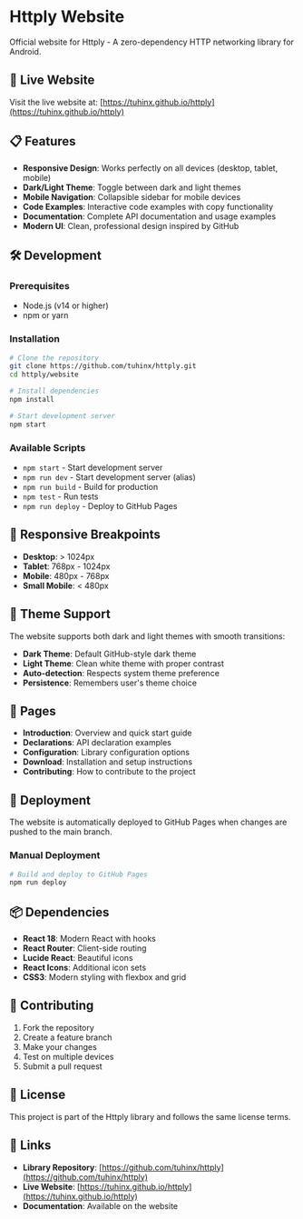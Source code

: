 # Httply Website

Official website for Httply - A zero-dependency HTTP networking library for Android.

## 🚀 Live Website

Visit the live website at: [https://tuhinx.github.io/httply](https://tuhinx.github.io/httply)

## 📋 Features

- **Responsive Design**: Works perfectly on all devices (desktop, tablet, mobile)
- **Dark/Light Theme**: Toggle between dark and light themes
- **Mobile Navigation**: Collapsible sidebar for mobile devices
- **Code Examples**: Interactive code examples with copy functionality
- **Documentation**: Complete API documentation and usage examples
- **Modern UI**: Clean, professional design inspired by GitHub

## 🛠️ Development

### Prerequisites

- Node.js (v14 or higher)
- npm or yarn

### Installation

```bash
# Clone the repository
git clone https://github.com/tuhinx/httply.git
cd httply/website

# Install dependencies
npm install

# Start development server
npm start
```

### Available Scripts

- `npm start` - Start development server
- `npm run dev` - Start development server (alias)
- `npm run build` - Build for production
- `npm test` - Run tests
- `npm run deploy` - Deploy to GitHub Pages

## 📱 Responsive Breakpoints

- **Desktop**: > 1024px
- **Tablet**: 768px - 1024px
- **Mobile**: 480px - 768px
- **Small Mobile**: < 480px

## 🎨 Theme Support

The website supports both dark and light themes with smooth transitions:

- **Dark Theme**: Default GitHub-style dark theme
- **Light Theme**: Clean white theme with proper contrast
- **Auto-detection**: Respects system theme preference
- **Persistence**: Remembers user's theme choice

## 📄 Pages

- **Introduction**: Overview and quick start guide
- **Declarations**: API declaration examples
- **Configuration**: Library configuration options
- **Download**: Installation and setup instructions
- **Contributing**: How to contribute to the project

## 🚀 Deployment

The website is automatically deployed to GitHub Pages when changes are pushed to the main branch.

### Manual Deployment

```bash
# Build and deploy to GitHub Pages
npm run deploy
```

## 📦 Dependencies

- **React 18**: Modern React with hooks
- **React Router**: Client-side routing
- **Lucide React**: Beautiful icons
- **React Icons**: Additional icon sets
- **CSS3**: Modern styling with flexbox and grid

## 🤝 Contributing

1. Fork the repository
2. Create a feature branch
3. Make your changes
4. Test on multiple devices
5. Submit a pull request

## 📄 License

This project is part of the Httply library and follows the same license terms.

## 🔗 Links

- **Library Repository**: [https://github.com/tuhinx/httply](https://github.com/tuhinx/httply)
- **Live Website**: [https://tuhinx.github.io/httply](https://tuhinx.github.io/httply)
- **Documentation**: Available on the website
